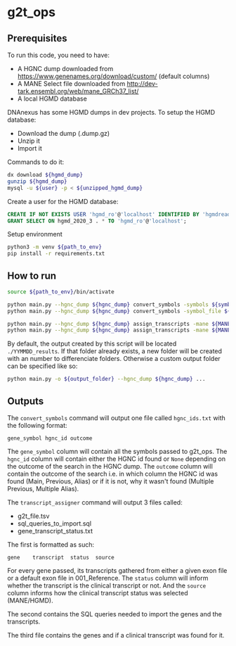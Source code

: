 # g2t_ops

## Prerequisites

To run this code, you need to have:

- A HGNC dump downloaded from https://www.genenames.org/download/custom/ (default columns)
- A MANE Select file downloaded from http://dev-tark.ensembl.org/web/mane_GRCh37_list/
- A local HGMD database

DNAnexus has some HGMD dumps in dev projects. To setup the HGMD database:

- Download the dump (.dump.gz)
- Unzip it
- Import it

Commands to do it:

```bash
dx download ${hgmd_dump}
gunzip ${hgmd_dump}
mysql -u ${user} -p < ${unzipped_hgmd_dump}
```

Create a user for the HGMD database:

```sql
CREATE IF NOT EXISTS USER 'hgmd_ro'@'localhost' IDENTIFIED BY 'hgmdreadonly';
GRANT SELECT ON hgmd_2020_3 . * TO 'hgmd_ro'@'localhost';
```

Setup environment

```bash
python3 -m venv ${path_to_env}
pip install -r requirements.txt
```

## How to run

```bash
source ${path_to_env}/bin/activate

python main.py --hgnc_dump ${hgnc_dump} convert_symbols -symbols ${symbol} ${symbol} ...
python main.py --hgnc_dump ${hgnc_dump} convert_symbols -symbol_file ${symbol_file}

python main.py --hgnc_dump ${hgnc_dump} assign_transcripts -mane ${MANE_Select_file} -hgmd ${database_name} ${database_usr} ${database_pwd} -hgnc_ids ${hgnc_id} ${hgnc_id} ...
python main.py --hgnc_dump ${hgnc_dump} assign_transcripts -mane ${MANE_Select_file} -hgmd ${database_name} ${database_usr} ${database_pwd} -hgnc_file ${hgnc_file}
```

By default, the output created by this script will be located `./YYMMDD_results`. If that folder already exists, a new folder will be created with an number to differenciate folders.
Otherwise a custom output folder can be specified like so:

```bash
python main.py -o ${output_folder} --hgnc_dump ${hgnc_dump} ...
```

## Outputs

The `convert_symbols` command will output one file called `hgnc_ids.txt` with the following format:

```
gene_symbol hgnc_id outcome
```

The `gene_symbol` column will contain all the symbols passed to g2t_ops.
The `hgnc_id` column will contain either the HGNC id found or `None` depending on the outcome of the search in the HGNC dump.
The `outcome` column will contain the outcome of the search i.e. in which column the HGNC id was found (Main, Previous, Alias) or if it is not, why it wasn't found (Multiple Previous, Multiple Alias).

The `transcript_assigner` command will output 3 files called:

- g2t_file.tsv
- sql_queries_to_import.sql
- gene_transcript_status.txt

The first is formatted as such:

```
gene    transcript  status  source
```

For every gene passed, its transcripts gathered from either a given exon file or a default exon file in 001_Reference. The `status` column will inform whether the transcript is the clinical transcript or not. And the `source` column informs how the clinical transcript status was selected (MANE/HGMD).

The second contains the SQL queries needed to import the genes and the transcripts.

The third file contains the genes and if a clinical transcript was found for it.
